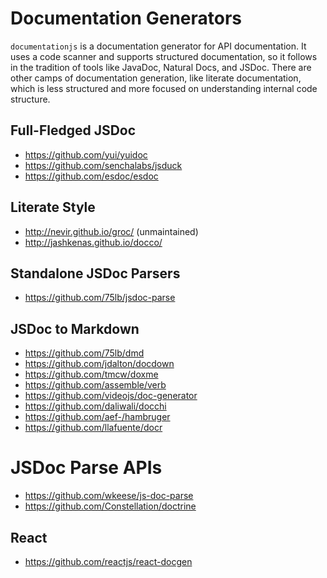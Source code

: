 # Documentation Generators

`documentationjs` is a documentation generator for API documentation.
It uses a code scanner and supports structured documentation, so it follows
in the tradition of tools like JavaDoc, Natural Docs, and JSDoc. There are
other camps of documentation generation, like literate documentation, which
is less structured and more focused on understanding internal code structure.

## Full-Fledged JSDoc

* https://github.com/yui/yuidoc
* https://github.com/senchalabs/jsduck
* https://github.com/esdoc/esdoc

## Literate Style

* http://nevir.github.io/groc/ (unmaintained)
* http://jashkenas.github.io/docco/

## Standalone JSDoc Parsers

* https://github.com/75lb/jsdoc-parse

## JSDoc to Markdown

* https://github.com/75lb/dmd
* https://github.com/jdalton/docdown
* https://github.com/tmcw/doxme
* https://github.com/assemble/verb
* https://github.com/videojs/doc-generator
* https://github.com/daliwali/docchi
* https://github.com/aef-/hambruger
* https://github.com/llafuente/docr

# JSDoc Parse APIs

* https://github.com/wkeese/js-doc-parse
* https://github.com/Constellation/doctrine

## React

* https://github.com/reactjs/react-docgen
